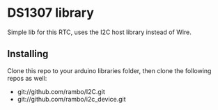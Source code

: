 # DS1307 library

Simple lib for this RTC, uses the I2C host library instead of Wire.

## Installing

Clone this repo to your arduino libraries folder, then clone the following repos as well:

  * git://github.com/rambo/I2C.git
  * git://github.com/rambo/i2c_device.git
